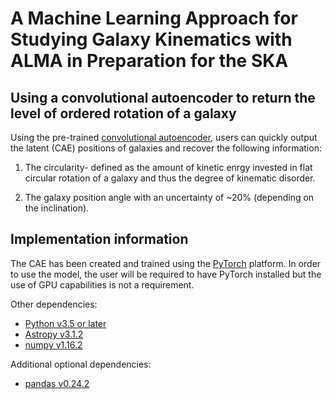 # **A Machine Learning Approach for Studying Galaxy Kinematics with ALMA in Preparation for the SKA**

## **Using a convolutional autoencoder to return the level of ordered rotation of a galaxy**

Using the pre-trained [convolutional autoencoder](https://github.com/SpaceMeerkat/CAE/blob/master/Kinematics_Tester_Files/CAE_Epoch_300.pt), users can quickly output the latent  (CAE) positions of galaxies and recover the following information:

1. The circularity- defined as the amount of kinetic enrgy invested in flat circular rotation of a galaxy and thus the degree of kinematic disorder.

2. The galaxy position angle with an uncertainty of ~20% (depending on the inclination).

## **Implementation information** 

The CAE has been created and trained using the [PyTorch](https://pytorch.org/) platform. In order to use the model, the user will be required to have PyTorch installed but the use of GPU capabilities is not a requirement.

Other dependencies:

* [Python v3.5 or later](https://www.python.org/)
* [Astropy v3.1.2](https://www.astropy.org/)
* [numpy v1.16.2](https://www.numpy.org/)

Additional optional dependencies:

* [pandas v0.24.2](https://pandas.pydata.org/)


